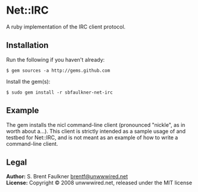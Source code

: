 # Net::IRC

A ruby implementation of the IRC client protocol.

## Installation

Run the following if you haven't already:

    $ gem sources -a http://gems.github.com
  
Install the gem(s):

    $ sudo gem install -r sbfaulkner-net-irc

## Example

The gem installs the nicl command-line client (pronounced "nickle", as in worth
about a...). This client is strictly intended as a sample usage of and testbed
for Net::IRC, and is not meant as an example of how to write a command-line
client.

## Legal

**Author:** S. Brent Faulkner <brentf@unwwwired.net>  
**License:** Copyright &copy; 2008 unwwwired.net, released under the MIT license

